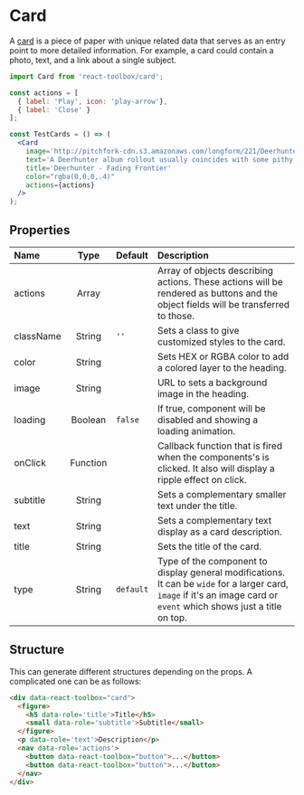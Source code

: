 # Card

A [card](https://www.google.com/design/spec/components/cards.html) is a piece of paper with unique related data that serves as an entry point to more detailed information. For example, a card could contain a photo, text, and a link about a single subject.

<!-- example -->
```jsx
import Card from 'react-toolbox/card';

const actions = [
  { label: 'Play', icon: 'play-arrow'},
  { label: 'Close' }
];

const TestCards = () => (
  <Card
    image='http://pitchfork-cdn.s3.amazonaws.com/longform/221/Deerhunter-Fading-Frontier640.jpg'
    text='A Deerhunter album rollout usually coincides with some pithy and provocative statements from Bradford Cox on pop culture...'
    title='Deerhunter - Fading Frontier'
    color="rgba(0,0,0,.4)"
    actions={actions}
  />
);
```

## Properties

| Name              | Type          | Default         | Description|
|:-                 |:-:            | :-              |:-|
| actions       | Array        |               | Array of objects describing actions. These actions will be rendered as buttons and the object fields will be transferred to those.|
| className     | String        |     `''`            | Sets a class to give customized styles to the card.|
| color         | String        |                 | Sets HEX or RGBA color to add a colored layer to the heading.|
| image         | String        |                 | URL to sets a background image in the heading.|
| loading       | Boolean       | `false`                | If true, component will be disabled and showing a loading animation.|
| onClick       | Function      |                 | Callback function that is fired when the components's is clicked. It also will display a ripple effect on click. |
| subtitle      | String        |                 | Sets a complementary smaller text under the title.|
| text          | String        |                 | Sets a complementary text display as a card description.|
| title         | String        |           | Sets the title of the card.|
| type          | String        | `default`          | Type of the component to display general modifications. It can be `wide` for a larger card, `image` if it's an image card or `event` which shows just a title on top. |

## Structure

This can generate different structures depending on the props. A complicated one can be as follows:

```html
<div data-react-toolbox="card">
  <figure>
    <h5 data-role='title'>Title</h5>
    <small data-role='subtitle'>Subtitle</small>
  </figure>
  <p data-role='text'>Description</p>
  <nav data-role='actions'>
    <button data-react-toolbox="button">...</button>
    <button data-react-toolbox="button">...</button>
  </nav>
</div>
```
